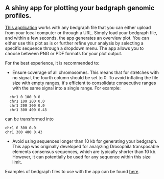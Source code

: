 ## A shiny app for plotting your bedgraph genomic profiles.

[This application](https://thenotoriousmbg.shinyapps.io/te_profiles/) works with any bedgraph file that you can either upload from your local computer or through a URL. Simply load your bedgraph file, and within a few seconds, the app generates an overview plot. You can either use this plot as is or further refine your analysis by selecting a specific sequence through a dropdown menu. The app allows you to choose between PNG or PDF formats for your plot output.

For the best experience, it is recommended to:
- Ensure coverage of all chromosomes. This means that for stretches with no signal, the fourth column should be set to 0. To avoid inflating the file size with empty ranges, it's efficient to consolidate consecutive ranges with the same signal into a single range. For example:
```
  chr1 0 100 0.0
  chr1 100 200 0.0
  chr1 200 300 0.0
  chr1 300 400 0.43
  ```
  can be transformed into

  ```
  chr1 0 300 0.0
  chr1 300 400 0.43
  ```
- Avoid using sequences longer than 10 kb for generating your bedgraph. This app was originally developed for analyzing Drosophila transposable elements consensus sequences, which are typically shorter than 10 kb. However, it can potentially be used for any sequence within this size limit.

Examples of bedgraph files to use with the app can be found [here](https://share.genome.au.dk/YGcn3w9QN7U/).
